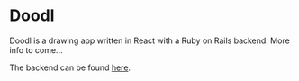 # Doodl #

Doodl is a drawing app written in React with a Ruby on Rails backend. More info to come...

The backend can be found [here](https://github.com/jinnic/doodleApp-backend).
